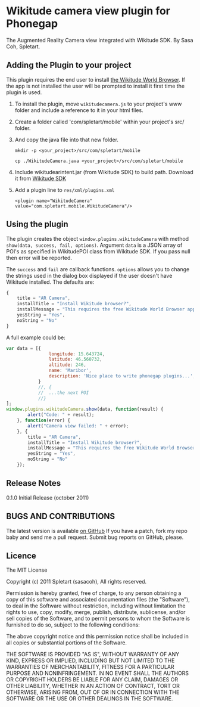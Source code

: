 # Wikitude camera view plugin for Phonegap #

The Augmented Reality Camera view integrated with Wikitude SDK. 
By Sasa Coh, Spletart.

## Adding the Plugin to your project ##
This plugin requires the end user to install [the Wikitude World Browser](http://www.wikitude.com/tour/wikitude-world-browser/download).
If the app is not installed the user will be prompted to install it first time the plugin is used.

1. To install the plugin, move `wikitudecamera.js` to your project's www folder and include a reference to it 
in your html files. 
2. Create a folder called 'com/spletart/mobile' within your project's src/ folder.
3. And copy the java file into that new folder.

    `mkdir -p <your_project>/src/com/spletart/mobile`
	
    `cp ./WikitudeCamera.java <your_project>/src/com/spletart/mobile`

4. Include wikitudearintent.jar (from Wikitude SDK) to build path. Download it from [Wikitude SDK](http://www.wikitude.com/developer/documentation/wikitude-sdk)

5. Add a plugin line to `res/xml/plugins.xml`

    `<plugin name="WikitudeCamera" value="com.spletart.mobile.WikitudeCamera"/>`

## Using the plugin ##
The plugin creates the object `window.plugins.wikitudeCamera` with method `show(data, success, fail, options)`.
Argument `data` is a JSON array of POI's as specified in WikitudePOI class from Wikitude SDK. If you pass null then error will be reported.

The `success` and `fail` are callback functions. `options` allows you to change the strings used in the dialog box displayed 
if the user doesn't have Wikitude installed. The defaults are:

```javascript
{
	title = "AR Camera",
	installTitle = "Install Wikitude browser?",
	installMessage = "This requires the free Wikitude World Browser app. Would you like to install it now?",
	yesString = "Yes",
	noString = "No"
}
```

A full example could be:

```javascript
var data = [{ 
				longitude: 15.643724,
				latitude: 46.560732,
				altitude: 246,
				name: 'Maribor',
				description: 'Nice place to write phonegap plugins...',
			}
			//, {
			//	...the next POI
			//}
];			
window.plugins.wikitudeCamera.show(data, function(result) {
		alert("Code: " + result);
	}, function(error) {
		alert("Camera view failed: " + error);
	}, {
		title = "AR Camera",
		installTitle = "Install Wikitude browser?",
		installMessage = "This requires the free Wikitude World Browser app. Would you like to install it now?",
		yesString = "Yes",
		noString = "No"
	});
```

## Release Notes

0.1.0 Initial Release (october 2011)


## BUGS AND CONTRIBUTIONS ##
The latest version is available [on GitHub](http://github.com/sasacoh/phonegap-plugins/tree/master/Android/WikitudeCamera)
If you have a patch, fork my repo baby and send me a pull request. Submit bug reports on GitHub, please.
	
## Licence ##

The MIT License

Copyright (c) 2011 Spletart (sasacoh), All rights reserved.

Permission is hereby granted, free of charge, to any person obtaining a copy
of this software and associated documentation files (the "Software"), to deal
in the Software without restriction, including without limitation the rights
to use, copy, modify, merge, publish, distribute, sublicense, and/or sell
copies of the Software, and to permit persons to whom the Software is
furnished to do so, subject to the following conditions:

The above copyright notice and this permission notice shall be included in
all copies or substantial portions of the Software.

THE SOFTWARE IS PROVIDED "AS IS", WITHOUT WARRANTY OF ANY KIND, EXPRESS OR
IMPLIED, INCLUDING BUT NOT LIMITED TO THE WARRANTIES OF MERCHANTABILITY,
FITNESS FOR A PARTICULAR PURPOSE AND NONINFRINGEMENT. IN NO EVENT SHALL THE
AUTHORS OR COPYRIGHT HOLDERS BE LIABLE FOR ANY CLAIM, DAMAGES OR OTHER
LIABILITY, WHETHER IN AN ACTION OF CONTRACT, TORT OR OTHERWISE, ARISING FROM,
OUT OF OR IN CONNECTION WITH THE SOFTWARE OR THE USE OR OTHER DEALINGS IN
THE SOFTWARE.




	